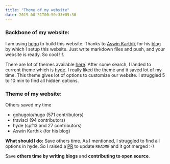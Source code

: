 ```yaml
---
title: "Theme of my website"
date: 2019-08-31T00:50:33+05:30
---
```


### Backbone of my website:
I am using [hugo](https://gohugo.io/) to build this website. Thanks to [Aswin Karthik](https://aswinkarthik.dev/) for his [blog](https://aswinkarthik.dev/posts/setting-up/) by which I setup this website. Just write markdown files and push, and your website is ready. So cool !!!.

There are lot of themes available [here](https://themes.gohugo.io/). After some search, I landed to current theme which is [hyde](https://github.com/spf13/hyde). I really liked the theme and it saved lot of my time. This theme gives lot of options to customize our website. I struggled 5 to 10 min to find all hidden options.

### Theme of my website:
Others saved my time

- gohugoio/hugo (571 contributors)
- travisci (94 contributors)
- hyde (spf13 and 27 contributors)
- Aswin Karthik (for his blog)

**What should I do:** Save others time.
As I mentioned, I struggled to find all options in hyde. So I raised a [PR](https://github.com/spf13/hyde/pull/65/files) to update `README` and it got merged :-)

Save **others time by writing blogs** and **contributing to open source**.